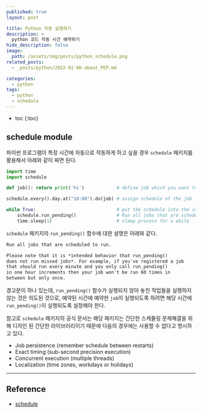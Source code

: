 ```yaml
---
published: true
layout: post

title: Python 자동 실행하기
description: >
  python 코드 작동 시간 예약하기
hide_description: false
image: 
  path: /assets/img/posts/python_schedule.png
related_posts:
  - _posts/python/2022-01-06-about_PEP.md

categories:
  - python
tags:
  - python
  - schedule
---
```

* toc
{:toc}

## schedule module

파이썬 프로그램이 특정 시간에 자동으로 작동하게 하고 싶을 경우 `schedule` 패키지를 활용해서 아래와 같이 짜면 된다.  

```python
import time
import schedule

def job(): return print('hi')            # define job which you want to shcedule

schedule.every().day.at("18:00").do(job) # assign schedule of the job

while True:                              # put the schedule into the infinite loop
    schedule.run_pending()               # Run all jobs that are scheduled to run
    time.sleep(1)                        # sleep process for a while
```

`schedule` 패키지의 `run_pending()` 함수에 대한 설명은 아래와 같다.  

```markdown
Run all jobs that are scheduled to run.

Please note that it is *intended behavior that run_pending()
does not run missed jobs*. For example, if you've registered a job
that should run every minute and you only call run_pending()
in one hour increments then your job won't be run 60 times in
between but only once.
```

경고문이 하나 있는데, `run_pending()` 함수가 실행되지 않아 놓친 작업들을 실행하지 않는 것은 의도된 것으로, 예약된 시간에 예약한 `job`이 실행되도록 하려면 해당 시간에 `run_pending()`이 실행되도록 설정해야 한다.  

참고로 `schedule` 패키지의 공식 문서는 해당 패키지는 간단한 스케쥴링 문제해결을 위해 디자인 된 간단한 라이브러리이기 때문에 다음의 경우에는 사용할 수 없다고 명시하고 있다.  

- Job persistence (remember schedule between restarts)
- Exact timing (sub-second precision execution)
- Concurrent execution (multiple threads)
- Localization (time zones, workdays or holidays)

---
## Reference
- [schedule](https://schedule.readthedocs.io/)